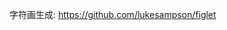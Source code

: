 字符画生成: https://github.com/lukesampson/figlet
























































